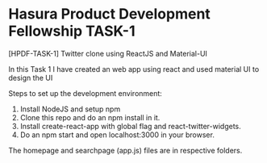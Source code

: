 # Hasura Product Development Fellowship TASK-1
[HPDF-TASK-1] Twitter clone using ReactJS and Material-UI


In this Task 1 I have created an web app using react and used material UI to design the UI


Steps to set up the development environment:

1. Install NodeJS and setup npm
2. Clone this repo and do an npm install in it.
3. Install create-react-app with global flag and react-twitter-widgets.
4. Do an npm start and open localhost:3000 in your browser.



The homepage and searchpage (app.js) files are in respective folders.

